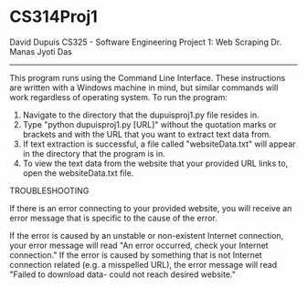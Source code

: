# CS314Proj1

David Dupuis
CS325 - Software Engineering
Project 1: Web Scraping
Dr. Manas Jyoti Das

-----------------------------------------------

This program runs using the Command Line Interface. These instructions are written with a Windows machine in mind, but similar commands will work regardless of operating system. To run the program:

1. Navigate to the directory that the dupuisproj1.py file resides in.
2. Type "python dupuisproj1.py [URL]" without the quotation marks or brackets and with the URL that you want to extract text data from.
3. If text extraction is successful, a file called "websiteData.txt" will appear in the directory that the program is in.
4. To view the text data from the website that your provided URL links to, open the websiteData.txt file.


TROUBLESHOOTING

If there is an error connecting to your provided website, you will receive an error message that is specific to the cause of the error.

If the error is caused by an unstable or non-existent Internet connection, your error message will read "An error occurred, check your Internet connection."
If the error is caused by something that is not Internet connection related (e.g. a misspelled URL), the error message will read "Failed to download data- could not reach desired website."
